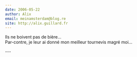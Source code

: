 ```yaml
---
date: 2006-05-22
author: Alix
email: meinamsterdam@blog.re
site: http://alix.guillard.fr
---
```


<p>Ils ne boivent pas de bière...<br/>
Par-contre, je leur ai donné mon meilleur tournevis magré moi...
</p>
---
